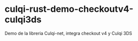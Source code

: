 # culqi-rust-demo-checkoutv4-culqi3ds
Demo de la libreria Culqi-net, integra checkout v4 y Culqi 3DS
